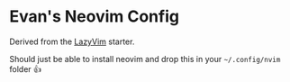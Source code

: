 # Evan's Neovim Config

Derived from the [LazyVim](https://github.com/LazyVim/LazyVim) starter.

Should just be able to install neovim and drop this in your `~/.config/nvim` folder :thumbsup:

